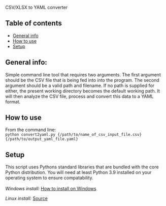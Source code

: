 CSV/XLSX to YAML converter

## Table of contents
* [General info](#general-info)
* [How to use](#how-to-use)
* [Setup](#setup)

## General info:
Simple command line tool that requires two arguments. The first argument should be the CSV file that is being fed into
into the program. The second argument should be a valid path and filename. If no path is supplied for either, the present
working directory becomes the default working path. It will then analyze the CSV file, process and convert this data to a YAML format. 

## How to use
From the command line: <br>
```python convert2yaml.py {/path/to/name_of_csv_input_file.csv} {/path/to/output_yaml_file.yaml}```<br>


## Setup
This script uses Pythons standard libraries that are bundled with the core Python distribution. You will need at least Python 3.9 installed on your operating system to ensure compatability. 
<br><br>
<i>Windows install:</i>
<a href="https://www.tutorialspoint.com/how-to-install-python-in-windows">How to install on Windows</a>

<i>Linux install:</i>
<a href="https://www.python.org/downloads/release/python-3910/">Source</a>


